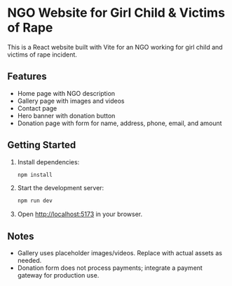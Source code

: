 # NGO Website for Girl Child & Victims of Rape

This is a React website built with Vite for an NGO working for girl child and victims of rape incident.

## Features
- Home page with NGO description
- Gallery page with images and videos
- Contact page
- Hero banner with donation button
- Donation page with form for name, address, phone, email, and amount

## Getting Started

1. Install dependencies:
   ```zsh
   npm install
   ```
2. Start the development server:
   ```zsh
   npm run dev
   ```
3. Open [http://localhost:5173](http://localhost:5173) in your browser.

## Notes
- Gallery uses placeholder images/videos. Replace with actual assets as needed.
- Donation form does not process payments; integrate a payment gateway for production use.
